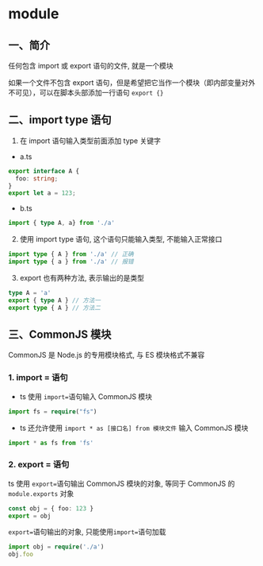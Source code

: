 # module

## 一、简介
任何包含 import 或 export 语句的文件, 就是一个模块

如果一个文件不包含 export 语句，但是希望把它当作一个模块（即内部变量对外不可见），可以在脚本头部添加一行语句 `export {}`

## 二、import type 语句
1. 在 import 语句输入类型前面添加 type 关键字
- a.ts
```ts
export interface A {
  foo: string;
}
export let a = 123;
```
- b.ts
```ts
import { type A, a} from './a'
```

2. 使用 import type 语句, 这个语句只能输入类型, 不能输入正常接口
```ts
import type { A } from './a' // 正确
import type { a } from './a' // 报错
```

3. export 也有两种方法, 表示输出的是类型
```ts
type A = 'a'
export { type A } // 方法一
export type { A } // 方法二
```

## 三、CommonJS 模块
CommonJS 是 Node.js 的专用模块格式, 与 ES 模块格式不兼容
### 1. import = 语句
- ts 使用 `import=`语句输入 CommonJS 模块
```ts
import fs = require("fs")
```
- ts 还允许使用 `import * as [接口名] from 模块文件` 输入 CommonJS 模块
```ts
import * as fs from 'fs'
```
### 2. export = 语句
ts 使用 `export=`语句输出 CommonJS 模块的对象, 等同于 CommonJS 的 `module.exports` 对象
```ts
const obj = { foo: 123 }
export = obj
```
`export=`语句输出的对象, 只能使用`import=`语句加载
```ts
import obj = require('./a')
obj.foo
```
